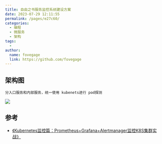 ```yaml
---
title: 自由之书服务监控系统建设方案
date: 2023-07-29 12:11:55
permalink: /pages/e27c60/
categories:
  - 编程
  - 微服务
  - 架构
tags:
  -
author:
  name: fovegage
  link: https://github.com/fovegage
---
```


## 架构图

```
分入口服务和内部服务，统一使用 kubenets进行 pod探测
```

![](https://obsidian-foveagge.oss-cn-beijing.aliyuncs.com/blog/9U4XEI.png)

## 参考

- [《Kubernetes监控篇：Prometheus+Grafana+Alertmanager监控K8S集群实战》](https://blog.csdn.net/vic_qxz/article/details/122681152)
